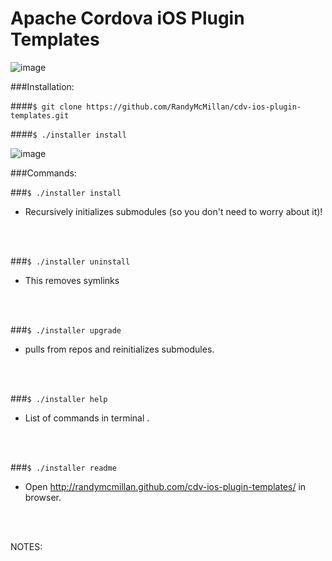 Apache Cordova iOS Plugin Templates
===

![image](https://raw.github.com/RandyMcMillan/cdv-ios-plugin-templates/master/ScreenShots/ScreenShot.png)


###Installation:

####`$ git clone https://github.com/RandyMcMillan/cdv-ios-plugin-templates.git`

####`$ ./installer install`


![image](https://raw.github.com/RandyMcMillan/cdv-ios-plugin-templates/master/ScreenShots/ScreenShot5.png)

###Commands:

###`$ ./installer install` 
- Recursively initializes submodules (so you don't need to worry about it)! 
<br>
<br>

###`$ ./installer uninstall`
- This removes symlinks
<br>
<br>

###`$ ./installer upgrade`
- pulls from repos and reinitializes submodules.
<br>
<br>

###`$ ./installer help`
- List of commands in terminal .
<br>
<br>

###`$ ./installer readme`
- Open http://randymcmillan.github.com/cdv-ios-plugin-templates/ in browser. 
<br>
<br>




NOTES: 


